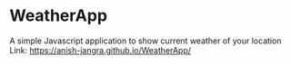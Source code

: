 # WeatherApp
A simple Javascript application to show current weather of your location <br/>
Link: https://anish-jangra.github.io/WeatherApp/

